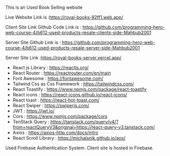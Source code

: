 This is an Used Book Selling website 

Live Website Link is :https://royal-books-92ff1.web.app/

Client Site Link Github Code Link is : https://github.com/programming-hero-web-course-4/b612-used-products-resale-clients-side-Mahbub2001

Server Site Github Link is : https://github.com/programming-hero-web-course-4/b612-used-products-resale-server-side-Mahbub2001

Server Site Link :https://royal-books-server.vercel.app/

 * React js Library : https://reactjs.org/
 * React Router : https://reactrouter.com/en/main
 * Font Awesome : https://fontawesome.com/
 * Tailwind Css as Css Framework : https://tailwindcss.com/
 * React Toastify : https://www.npmjs.com/package/react-toastify
 * React icons : https://react-icons.github.io/react-icons/
 * React toast : https://react-hot-toast.com/
 * React Swiper : https://swiperjs.com/
 * JWT : https://jwt.io/
 * Cors : https://www.npmjs.com/package/cors
 * TenStack Query : https://tanstack.com/query/v4/?from=reactQueryV3&original=https://react-query-v3.tanstack.com/
 * Axios : https://axios-http.com/docs/intro
 * React Scroll Library : https://michalsnik.github.io/aos/

 Used Firebase Authentication System. Client site is hosted in Firebase.  